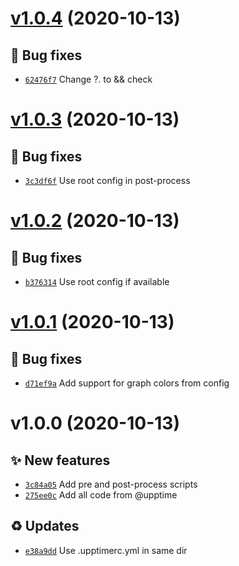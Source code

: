# [v1.0.4](https://github.com/upptime/status-page/compare/v1.0.3...v1.0.4) (2020-10-13)

## 🐛 Bug fixes

- [`62476f7`](https://github.com/upptime/status-page/commit/62476f7)  Change ?. to &amp;&amp; check

# [v1.0.3](https://github.com/upptime/status-page/compare/v1.0.2...v1.0.3) (2020-10-13)

## 🐛 Bug fixes

- [`3c3df6f`](https://github.com/upptime/status-page/commit/3c3df6f)  Use root config in post-process

# [v1.0.2](https://github.com/upptime/status-page/compare/v1.0.1...v1.0.2) (2020-10-13)

## 🐛 Bug fixes

- [`b376314`](https://github.com/upptime/status-page/commit/b376314)  Use root config if available

# [v1.0.1](https://github.com/upptime/status-page/compare/v1.0.0...v1.0.1) (2020-10-13)

## 🐛 Bug fixes

- [`d71ef9a`](https://github.com/upptime/status-page/commit/d71ef9a)  Add support for graph colors from config

# v1.0.0 (2020-10-13)

## ✨ New features

- [`3c84a05`](https://github.com/upptime/status-page/commit/3c84a05)  Add pre and post-process scripts
- [`275ee0c`](https://github.com/upptime/status-page/commit/275ee0c)  Add all code from @upptime

## ♻️ Updates

- [`e38a9dd`](https://github.com/upptime/status-page/commit/e38a9dd)  Use .upptimerc.yml in same dir

